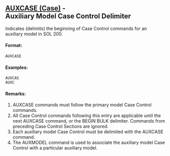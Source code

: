 ## [AUXCASE (Case)](https://nexus.hexagon.com/documentationcenter/bundle/MSC_Nastran_2022.4/page/Nastran_Combined_Book/qrg/casecontrol4a/TOC.AUXCASE.Case.xhtml) - Auxiliary Model Case Control Delimiter

Indicates (delimits) the beginning of Case Control commands for an auxiliary model in SOL 200.

#### Format:
```nastran
AUXCASE
```

#### Examples:
```nastran
AUXCAS
AUXC
```

#### Remarks:

1. AUXCASE commands must follow the primary model Case Control commands.
2. All Case Control commands following this entry are applicable until the next AUXCASE command, or the BEGIN BULK delimiter. Commands from preceding Case Control Sections are ignored.
3. Each auxiliary model Case Control must be delimited with the AUXCASE command.
4. The AUXMODEL command is used to associate the auxiliary model Case Control with a particular auxiliary model.
